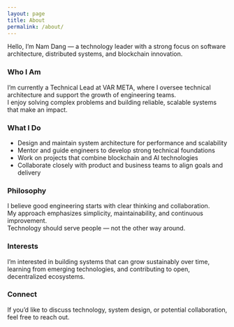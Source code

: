 ```yaml
---
layout: page
title: About
permalink: /about/
---
```


Hello, I’m Nam Dang — a technology leader with a strong focus on software architecture, distributed systems, and blockchain innovation.

### Who I Am
I’m currently a Technical Lead at VAR META, where I oversee technical architecture and support the growth of engineering teams.  
I enjoy solving complex problems and building reliable, scalable systems that make an impact.


### What I Do
- Design and maintain system architecture for performance and scalability  
- Mentor and guide engineers to develop strong technical foundations  
- Work on projects that combine blockchain and AI technologies  
- Collaborate closely with product and business teams to align goals and delivery

### Philosophy
I believe good engineering starts with clear thinking and collaboration.  
My approach emphasizes simplicity, maintainability, and continuous improvement.  
Technology should serve people — not the other way around.

### Interests
I’m interested in building systems that can grow sustainably over time, learning from emerging technologies, and contributing to open, decentralized ecosystems.

### Connect
If you’d like to discuss technology, system design, or potential collaboration, feel free to reach out.
